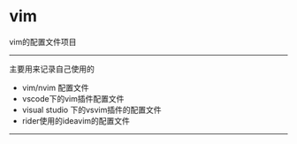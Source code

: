 # vim
vim的配置文件项目
***
主要用来记录自己使用的
- vim/nvim 配置文件
- vscode下的vim插件配置文件 
- visual studio 下的vsvim插件的配置文件
- rider使用的ideavim的配置文件
***
